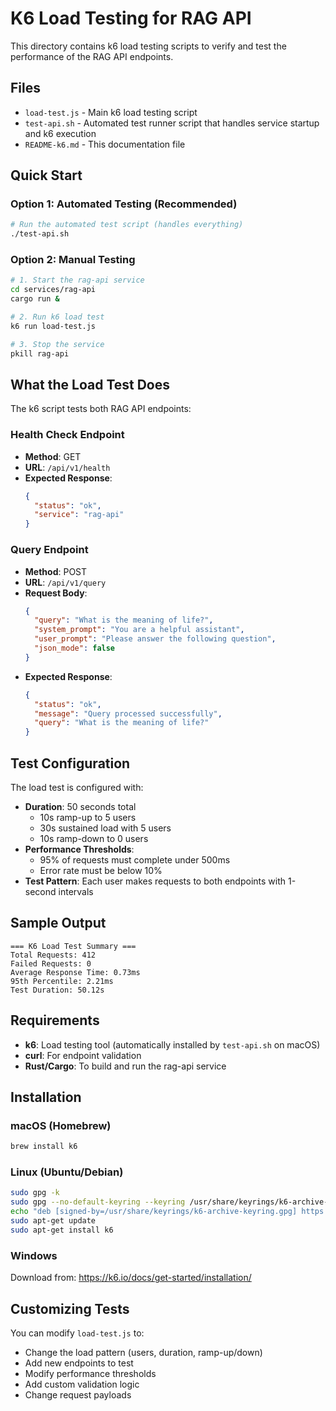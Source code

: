# K6 Load Testing for RAG API

This directory contains k6 load testing scripts to verify and test the performance of the RAG API endpoints.

## Files

- `load-test.js` - Main k6 load testing script
- `test-api.sh` - Automated test runner script that handles service startup and k6 execution
- `README-k6.md` - This documentation file

## Quick Start

### Option 1: Automated Testing (Recommended)
```bash
# Run the automated test script (handles everything)
./test-api.sh
```

### Option 2: Manual Testing
```bash
# 1. Start the rag-api service
cd services/rag-api
cargo run &

# 2. Run k6 load test
k6 run load-test.js

# 3. Stop the service
pkill rag-api
```

## What the Load Test Does

The k6 script tests both RAG API endpoints:

### Health Check Endpoint
- **Method**: GET
- **URL**: `/api/v1/health`
- **Expected Response**: 
  ```json
  {
    "status": "ok",
    "service": "rag-api"
  }
  ```

### Query Endpoint
- **Method**: POST
- **URL**: `/api/v1/query`
- **Request Body**:
  ```json
  {
    "query": "What is the meaning of life?",
    "system_prompt": "You are a helpful assistant",
    "user_prompt": "Please answer the following question",
    "json_mode": false
  }
  ```
- **Expected Response**:
  ```json
  {
    "status": "ok",
    "message": "Query processed successfully",
    "query": "What is the meaning of life?"
  }
  ```

## Test Configuration

The load test is configured with:
- **Duration**: 50 seconds total
  - 10s ramp-up to 5 users
  - 30s sustained load with 5 users
  - 10s ramp-down to 0 users
- **Performance Thresholds**:
  - 95% of requests must complete under 500ms
  - Error rate must be below 10%
- **Test Pattern**: Each user makes requests to both endpoints with 1-second intervals

## Sample Output

```
=== K6 Load Test Summary ===
Total Requests: 412
Failed Requests: 0
Average Response Time: 0.73ms
95th Percentile: 2.21ms
Test Duration: 50.12s
```

## Requirements

- **k6**: Load testing tool (automatically installed by `test-api.sh` on macOS)
- **curl**: For endpoint validation
- **Rust/Cargo**: To build and run the rag-api service

## Installation

### macOS (Homebrew)
```bash
brew install k6
```

### Linux (Ubuntu/Debian)
```bash
sudo gpg -k
sudo gpg --no-default-keyring --keyring /usr/share/keyrings/k6-archive-keyring.gpg --keyserver hkp://keyserver.ubuntu.com:80 --recv-keys C5AD17C747E3415A3642D57D77C6C491D6AC1D69
echo "deb [signed-by=/usr/share/keyrings/k6-archive-keyring.gpg] https://dl.k6.io/deb stable main" | sudo tee /etc/apt/sources.list.d/k6.list
sudo apt-get update
sudo apt-get install k6
```

### Windows
Download from: https://k6.io/docs/get-started/installation/

## Customizing Tests

You can modify `load-test.js` to:
- Change the load pattern (users, duration, ramp-up/down)
- Add new endpoints to test
- Modify performance thresholds
- Add custom validation logic
- Change request payloads 